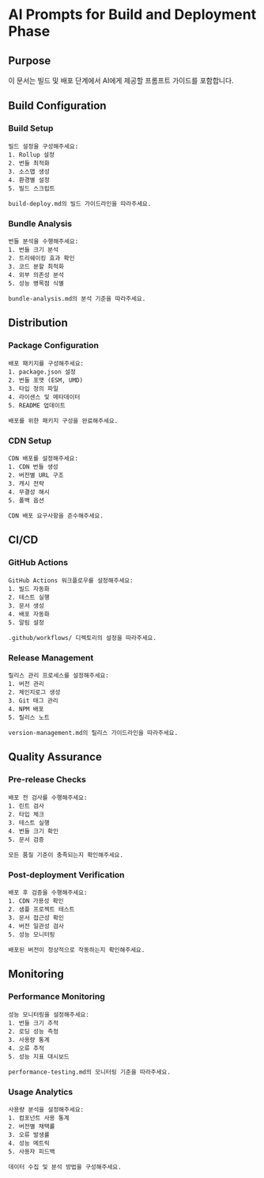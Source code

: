 # AI Prompts for Build and Deployment Phase

## Purpose
이 문서는 빌드 및 배포 단계에서 AI에게 제공할 프롬프트 가이드를 포함합니다.

## Build Configuration

### Build Setup
```prompt
빌드 설정을 구성해주세요:
1. Rollup 설정
2. 번들 최적화
3. 소스맵 생성
4. 환경별 설정
5. 빌드 스크립트

build-deploy.md의 빌드 가이드라인을 따라주세요.
```

### Bundle Analysis
```prompt
번들 분석을 수행해주세요:
1. 번들 크기 분석
2. 트리쉐이킹 효과 확인
3. 코드 분할 최적화
4. 외부 의존성 분석
5. 성능 병목점 식별

bundle-analysis.md의 분석 기준을 따라주세요.
```

## Distribution

### Package Configuration
```prompt
배포 패키지를 구성해주세요:
1. package.json 설정
2. 번들 포맷 (ESM, UMD)
3. 타입 정의 파일
4. 라이센스 및 메타데이터
5. README 업데이트

배포를 위한 패키지 구성을 완료해주세요.
```

### CDN Setup
```prompt
CDN 배포를 설정해주세요:
1. CDN 번들 생성
2. 버전별 URL 구조
3. 캐시 전략
4. 무결성 해시
5. 폴백 옵션

CDN 배포 요구사항을 준수해주세요.
```

## CI/CD

### GitHub Actions
```prompt
GitHub Actions 워크플로우를 설정해주세요:
1. 빌드 자동화
2. 테스트 실행
3. 문서 생성
4. 배포 자동화
5. 알림 설정

.github/workflows/ 디렉토리의 설정을 따라주세요.
```

### Release Management
```prompt
릴리스 관리 프로세스를 설정해주세요:
1. 버전 관리
2. 체인지로그 생성
3. Git 태그 관리
4. NPM 배포
5. 릴리스 노트

version-management.md의 릴리스 가이드라인을 따라주세요.
```

## Quality Assurance

### Pre-release Checks
```prompt
배포 전 검사를 수행해주세요:
1. 린트 검사
2. 타입 체크
3. 테스트 실행
4. 번들 크기 확인
5. 문서 검증

모든 품질 기준이 충족되는지 확인해주세요.
```

### Post-deployment Verification
```prompt
배포 후 검증을 수행해주세요:
1. CDN 가용성 확인
2. 샘플 프로젝트 테스트
3. 문서 접근성 확인
4. 버전 일관성 검사
5. 성능 모니터링

배포된 버전이 정상적으로 작동하는지 확인해주세요.
```

## Monitoring

### Performance Monitoring
```prompt
성능 모니터링을 설정해주세요:
1. 번들 크기 추적
2. 로딩 성능 측정
3. 사용량 통계
4. 오류 추적
5. 성능 지표 대시보드

performance-testing.md의 모니터링 기준을 따라주세요.
```

### Usage Analytics
```prompt
사용량 분석을 설정해주세요:
1. 컴포넌트 사용 통계
2. 버전별 채택률
3. 오류 발생률
4. 성능 메트릭
5. 사용자 피드백

데이터 수집 및 분석 방법을 구성해주세요.
```
